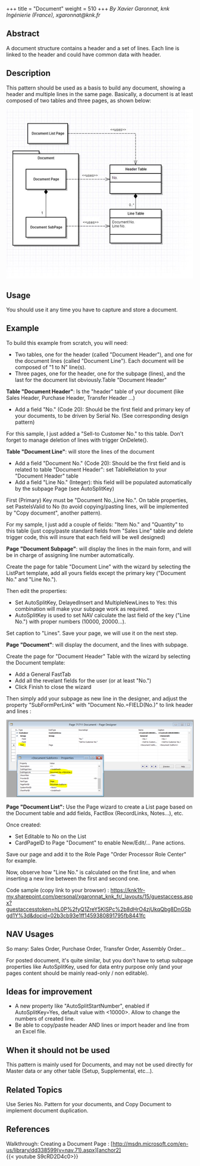 +++
title = "Document"
weight = 510
+++
_By Xavier Garonnat, knk Ingénierie (France), xgaronnat@knk.fr_

## Abstract

A document structure contains a header and a set of lines. Each line is linked to the header and could have common data with header.

## Description

This pattern should be used as a basis to build any document, showing a header and multiple lines in the same page. Basically, a document is at least composed of two tables and three pages, as shown below:

[![ ][image0]][anchor0]

## Usage

You should use it any time you have to capture and store a document.

## Example 

To build this example from scratch, you will need:

* Two tables, one for the header (called "Document Header"), and one for the document lines (called "Document Line"). Each document will be composed of "1 to N" line(s).
* Three pages, one for the header, one for the subpage (lines), and the last for the document list obviously.Table "Document Header"

**Table "Document Header"**: Is the "header" table of your document (like Sales Header, Purchase Header, Transfer Header ...) 

* Add a field "No." (Code 20): Should be the first field and primary key of your documents, to be driven by Serial No. (See corresponding design pattern)

For this sample, I just added a "Sell-to Customer No." to this table. Don't forget to manage deletion of lines with trigger OnDelete().

**Table "Document Line"**: will store the lines of the document 

* Add a field "Document No." (Code 20): Should be the first field and is related to table "Document Header": set TableRelation to your "Document Header" table
* Add a field "Line No." (Integer): this field will be populated automatically by the subpage Page (see AutoSplitKey)

First (Primary) Key must be "Document No.,Line No.". On table properties, set PasteIsValid to No (to avoid copying/pasting lines, will be implemented by "Copy document", another pattern).

For my sample, I just add a couple of fields: "Item No." and "Quantity" to this table (just copy/paste standard fields from "Sales Line" table and delete trigger code, this will insure that each field will be well designed)

**Page "Document Subpage"**: will display the lines in the main form, and will be in charge of assigning line number automatically.

Create the page for table "Document Line" with the wizard by selecting the ListPart template, add all yours fields except the primary key ("Document No." and "Line No.").  
  
Then edit the properties: 

* Set AutoSplitKey, DelayedInsert and MultipleNewLines to Yes: this combination will make your subpage work as required. 
* AutoSplitKey is used to set NAV calculate the last field of the key ("Line No.") with proper numbers (10000, 20000...).

Set caption to "Lines". Save your page, we will use it on the next step.

**Page "Document"**: will display the document, and the lines with subpage.

Create the page for "Document Header" Table with the wizard by selecting the Document template:

* Add a General FastTab
* Add all the revelant fields for the user (or at least "No.")
* Click Finish to close the wizard

Then simply add your subpage as new line in the designer, and adjust the property "SubFormPerLink" with "Document No.=FIELD(No.)" to link header and lines :

[![ ][image1]][anchor1]

**Page "Document List":** Use the Page wizard to create a List page based on the Document table and add fields, FactBox (RecordLinks, Notes...), etc. 

Once created:

* Set Editable to No on the List
* CardPageID to Page "Document" to enable New/Edit/... Pane actions.

Save our page and add it to the Role Page "Order Processor Role Center" for example. 

Now, observe how "Line No." is calculated on the first line, and when inserting a new line between the first and second one.

Code sample (copy link to your browser) : https://knk1fr-my.sharepoint.com/personal/xgaronnat_knk_fr/_layouts/15/guestaccess.aspx?guestaccesstoken=hL0P%2fyQ1ZreY5KlSPc%2b8dHrO4zjUkqQbg8DnGSbgd1Y%3d&docid=02b3cb93e1ff1459380891795fb8441fc

## NAV Usages

So many: Sales Order, Purchase Order, Transfer Order, Assembly Order...

For posted document, it's quite similar, but you don't have to setup subpage properties like AutoSplitKey, used for data entry purpose only (and your pages content should be mainly read-only / non editable).

## Ideas for improvement

* A new property like "AutoSplitStartNumber", enabled if AutoSplitKey=Yes, default value with <10000\>. Allow to change the numbers of created line.
* Be able to copy/paste header AND lines or import header and line from an Excel file.

## When it should not be used

This pattern is mainly used for Documents, and may not be used directly for Master data or any other table (Setup, Supplemental, etc...).

## Related Topics

Use Series No. Pattern for your documents, and Copy Document to implement document duplication.

## References

Walkthrough: Creating a Document Page : [http://msdn.microsoft.com/en-us/library/dd338599(v=nav.71).aspx][anchor2]  
{{< youtube S9cRD2D4c0>}}



[anchor0]: 0005.Document-Pattern-UML-Class-Diagram.jpg
[anchor1]: 2086.Design-Pattern-Document-SubPage-Properties.png
[anchor2]: http://msdn.microsoft.com/en-us/library/dd338599(v=nav.71).aspx "http://msdn.microsoft.com/en-us/library/dd338599(v=nav.71).aspx"
[anchor3]: https://www.youtube.com/watch?v=S9cRD2D4c_0&list=PLhZ3P-LY7CqmVszuvtJLujFyHpsVN0U_w&index=27


[image0]: 0005.Document-Pattern-UML-Class-Diagram.jpg
[image1]: 2086.Design-Pattern-Document-SubPage-Properties.png
